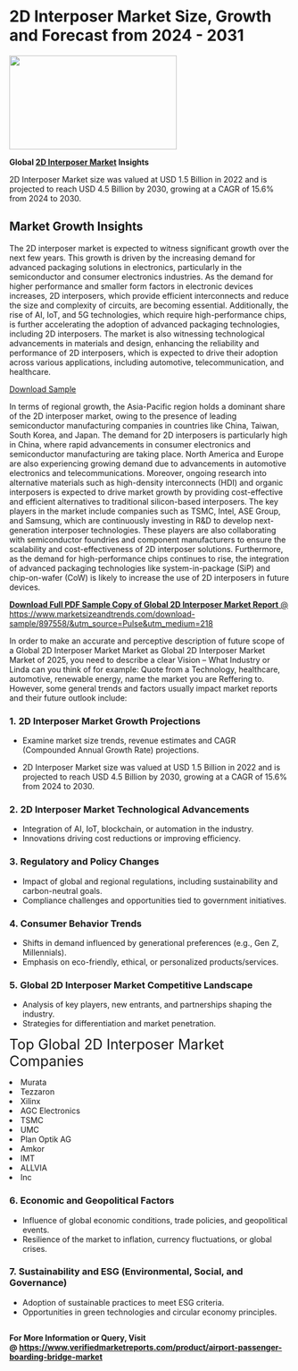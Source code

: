 <H1>2D Interposer Market Size, Growth and Forecast from 2024 - 2031</H1><img class="aligncenter size-medium wp-image-584254" src="https://thirdeyenews.in/wp-content/uploads/2024/09/Global-Market-Research-300x168.jpeg" alt="" width="300" height="168" /><p><strong>Global&nbsp;<a href="https://www.marketsizeandtrends.com/download-sample/897558/&amp;utm_source=Pulse&amp;utm_medium=218">2D Interposer Market</a> Insights</strong></p><p>2D Interposer Market size was valued at USD 1.5 Billion in 2022 and is projected to reach USD 4.5 Billion by 2030, growing at a CAGR of 15.6% from 2024 to 2030.</p><p><h2>Market Growth Insights</h2> <p>The 2D interposer market is expected to witness significant growth over the next few years. This growth is driven by the increasing demand for advanced packaging solutions in electronics, particularly in the semiconductor and consumer electronics industries. As the demand for higher performance and smaller form factors in electronic devices increases, 2D interposers, which provide efficient interconnects and reduce the size and complexity of circuits, are becoming essential. Additionally, the rise of AI, IoT, and 5G technologies, which require high-performance chips, is further accelerating the adoption of advanced packaging technologies, including 2D interposers. The market is also witnessing technological advancements in materials and design, enhancing the reliability and performance of 2D interposers, which is expected to drive their adoption across various applications, including automotive, telecommunication, and healthcare.</p> <p><a href="#">Download Sample</a></p> <p>In terms of regional growth, the Asia-Pacific region holds a dominant share of the 2D interposer market, owing to the presence of leading semiconductor manufacturing companies in countries like China, Taiwan, South Korea, and Japan. The demand for 2D interposers is particularly high in China, where rapid advancements in consumer electronics and semiconductor manufacturing are taking place. North America and Europe are also experiencing growing demand due to advancements in automotive electronics and telecommunications. Moreover, ongoing research into alternative materials such as high-density interconnects (HDI) and organic interposers is expected to drive market growth by providing cost-effective and efficient alternatives to traditional silicon-based interposers. The key players in the market include companies such as TSMC, Intel, ASE Group, and Samsung, which are continuously investing in R&D to develop next-generation interposer technologies. These players are also collaborating with semiconductor foundries and component manufacturers to ensure the scalability and cost-effectiveness of 2D interposer solutions. Furthermore, as the demand for high-performance chips continues to rise, the integration of advanced packaging technologies like system-in-package (SiP) and chip-on-wafer (CoW) is likely to increase the use of 2D interposers in future devices. <p><a href="#"></p><p><span class=""><strong>Download Full PDF Sample Copy of Global 2D Interposer Market Report</strong> @ <a href="https://www.marketsizeandtrends.com/download-sample/897558/&amp;utm_source=Pulse&amp;utm_medium=218" target="_blank">https://www.marketsizeandtrends.com/download-sample/897558/&amp;utm_source=Pulse&amp;utm_medium=218</a></span></p><p>In order to make an accurate and perceptive description of future scope of a Global&nbsp;2D Interposer Market Market as Global&nbsp;2D Interposer Market Market of 2025, you need to describe a clear Vision &ndash; What Industry or Linda can you think of for example: Quote from a Technology, healthcare, automotive, renewable energy, name the market you are Reffering to. However, some general trends and factors usually impact market reports and their future outlook include:</p><h3>1.&nbsp;<strong>2D Interposer Market Growth Projections</strong></h3><ul><li>Examine market size trends, revenue estimates and CAGR (Compounded Annual Growth Rate) projections.</li><li><p>2D Interposer Market size was valued at USD 1.5 Billion in 2022 and is projected to reach USD 4.5 Billion by 2030, growing at a CAGR of 15.6% from 2024 to 2030.</p></li></ul><h3>2.&nbsp;<strong>2D Interposer Market Technological Advancements</strong></h3><ul><li>Integration of AI, IoT, blockchain, or automation in the industry.</li><li>Innovations driving cost reductions or improving efficiency.</li></ul><h3>3.&nbsp;<strong>Regulatory and Policy Changes</strong></h3><ul><li>Impact of global and regional regulations, including sustainability and carbon-neutral goals.</li><li>Compliance challenges and opportunities tied to government initiatives.</li></ul><h3>4.&nbsp;<strong>Consumer Behavior Trends</strong></h3><ul><li>Shifts in demand influenced by generational preferences (e.g., Gen Z, Millennials).</li><li>Emphasis on eco-friendly, ethical, or personalized products/services.</li></ul><h3>5.&nbsp;<strong>Global 2D Interposer Market Competitive Landscape</strong></h3><ul><li>Analysis of key players, new entrants, and partnerships shaping the industry.</li><li>Strategies for differentiation and market penetration.</li></ul><p data-pm-slice="1 1 []"><span style="color: inherit; font-family: inherit; font-size: 25px;">Top Global 2D Interposer Market Companies</span></p><div class="" data-test-id=""><p><li>Murata</li><li> Tezzaron</li><li> Xilinx</li><li> AGC Electronics</li><li> TSMC</li><li> UMC</li><li> Plan Optik AG</li><li> Amkor</li><li> IMT</li><li> ALLVIA</li><li> Inc</li></p></div><h3>6.&nbsp;<strong>Economic and Geopolitical Factors</strong></h3><ul><li>Influence of global economic conditions, trade policies, and geopolitical events.</li><li>Resilience of the market to inflation, currency fluctuations, or global crises.</li></ul><h3>7.&nbsp;<strong>Sustainability and ESG (Environmental, Social, and Governance)</strong></h3><ul><li>Adoption of sustainable practices to meet ESG criteria.</li><li>Opportunities in green technologies and circular economy principles.</li></ul><h2><strong style="font-size: 14px;">For More Information or Query, Visit @&nbsp;</strong><a style="background-color: #ffffff; font-size: 14px;" href="https://www.marketsizeandtrends.com/report/2d-interposer-market/" target="_blank">https://www.verifiedmarketreports.com/product/airport-passenger-boarding-bridge-market</a></h2>
